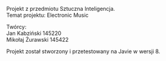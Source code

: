 Projekt z przedmiotu Sztuczna Inteligencja.  
Temat projektu: Electronic Music

Twórcy:  
Jan Kabziński  145220  
Mikołaj Żurawski  145422  

Projekt został stworzony i przetestowany na Javie w wersji 8.

